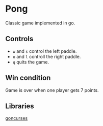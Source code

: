 # Pong
Classic game implemented in go.

## Controls

- `w` and `s` control the left paddle.
- `o` and `l` controll the right paddle.
- `q` quits the game.

## Win condition
Game is over when one player gets 7 points.

## Libraries
[goncurses](https://code.google.com/p/goncurses/)
